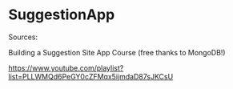 # SuggestionApp

Sources:

Building a Suggestion Site App Course (free thanks to MongoDB!)

https://www.youtube.com/playlist?list=PLLWMQd6PeGY0cZFMqx5ijmdaD87sJKCsU